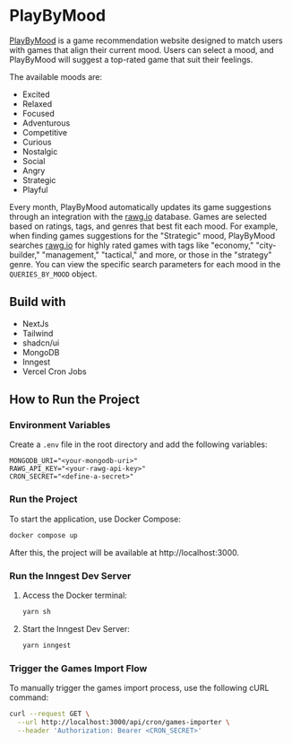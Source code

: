 # PlayByMood

[PlayByMood](https://playbymood.com/) is a game recommendation website designed to match users with games that align their current mood. Users can select a mood, and PlayByMood will suggest a top-rated game that suit their feelings.

The available moods are:

- Excited
- Relaxed
- Focused
- Adventurous
- Competitive
- Curious
- Nostalgic
- Social
- Angry
- Strategic
- Playful

Every month, PlayByMood automatically updates its game suggestions through an integration with the [rawg.io](https://rawg.io/) database. Games are selected based on ratings, tags, and genres that best fit each mood. For example, when finding games suggestions for the "Strategic" mood, PlayByMood searches [rawg.io](https://rawg.io/) for highly rated games with tags like "economy," "city-builder," "management," "tactical," and more, or those in the "strategy" genre. You can view the specific search parameters for each mood in the `QUERIES_BY_MOOD` object.

## Build with

- NextJs
- Tailwind
- shadcn/ui
- MongoDB
- Inngest
- Vercel Cron Jobs

## How to Run the Project

### Environment Variables

Create a `.env` file in the root directory and add the following variables:  
```env
MONGODB_URI="<your-mongodb-uri>"
RAWG_API_KEY="<your-rawg-api-key>"
CRON_SECRET="<define-a-secret>"
```

### Run the Project

To start the application, use Docker Compose:  
```bash
docker compose up
```
After this, the project will be available at http://localhost:3000.

### Run the Inngest Dev Server

1. Access the Docker terminal:  
   ```bash
   yarn sh
   ```
2. Start the Inngest Dev Server:  
   ```bash
   yarn inngest
   ```

### Trigger the Games Import Flow

To manually trigger the games import process, use the following cURL command:  
```bash
curl --request GET \
  --url http://localhost:3000/api/cron/games-importer \
  --header 'Authorization: Bearer <CRON_SECRET>'
``` 
